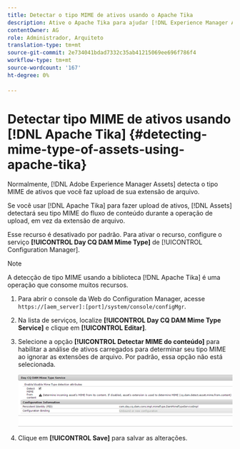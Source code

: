 ```yaml
---
title: Detectar o tipo MIME de ativos usando o Apache Tika
description: Ative o Apache Tika para ajudar [!DNL Experience Manager Assets] detectar o tipo MIME de ativos do fluxo de conteúdo durante a operação de upload, em vez da extensão de arquivo.
contentOwner: AG
role: Administrador, Arquiteto
translation-type: tm+mt
source-git-commit: 2e734041bdad7332c35ab41215069ee696f786f4
workflow-type: tm+mt
source-wordcount: '167'
ht-degree: 0%

---
```



# Detectar tipo MIME de ativos usando [!DNL Apache Tika] {#detecting-mime-type-of-assets-using-apache-tika}

Normalmente, [!DNL Adobe Experience Manager Assets] detecta o tipo MIME de ativos que você faz upload de sua extensão de arquivo.

Se você usar [!DNL Apache Tika] para fazer upload de ativos, [!DNL Assets] detectará seu tipo MIME do fluxo de conteúdo durante a operação de upload, em vez da extensão de arquivo.

Esse recurso é desativado por padrão. Para ativar o recurso, configure o serviço **[!UICONTROL Day CQ DAM Mime Type]** de [!UICONTROL Configuration Manager].

>[!NOTE]
>
>A detecção de tipo MIME usando a biblioteca [!DNL Apache Tika] é uma operação que consome muitos recursos.

1. Para abrir o console da Web do Configuration Manager, acesse `https://[aem_server]:[port]/system/console/configMgr`.

1. Na lista de serviços, localize **[!UICONTROL Day CQ DAM Mime Type Service]** e clique em **[!UICONTROL Editar]**.

1. Selecione a opção **[!UICONTROL Detectar MIME do conteúdo]** para habilitar a análise de ativos carregados para determinar seu tipo MIME ao ignorar as extensões de arquivo. Por padrão, essa opção não está selecionada.

   ![chlimage_1-333](assets/chlimage_1-333.png)

1. Clique em **[!UICONTROL Save]** para salvar as alterações.

